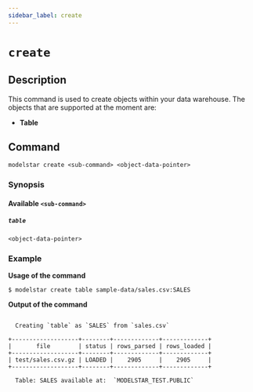 ```yaml
---
sidebar_label: create
---
```


# `create`

## Description

This command is used to create objects within your data warehouse. The objects that are supported at the moment are:

- **Table**

## Command

```
modelstar create <sub-command> <object-data-pointer>
```

### Synopsis

#### Available `<sub-command>`

##### `table` 

`<object-data-pointer>`

### Example

**Usage of the command**

```
$ modelstar create table sample-data/sales.csv:SALES
```

**Output of the command**

```

  Creating `table` as `SALES` from `sales.csv`

+-------------------+--------+-------------+-------------+
|       file        | status | rows_parsed | rows_loaded |
+-------------------+--------+-------------+-------------+
| test/sales.csv.gz | LOADED |    2905     |    2905     |
+-------------------+--------+-------------+-------------+

  Table: SALES available at:  `MODELSTAR_TEST.PUBLIC`

```